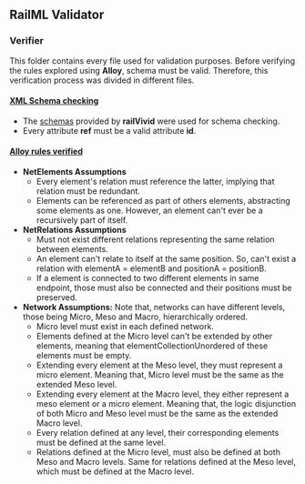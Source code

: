 ## RailML Validator
### Verifier
This folder contains every file used for validation purposes. Before verifying the rules explored using **Alloy**, schema must be valid. Therefore, this verification process was divided in different files.

#### [XML Schema checking](https://github.com/pedrordgs/railML/blob/master/validator/verifier/xml_checker.py)
- The [schemas](https://www.railml.org/en/download/schemes.html) provided by **railVivid** were used for schema checking.
- Every attribute **ref** must be a valid attribute **id**.

#### [Alloy rules verified](https://github.com/pedrordgs/railML/blob/master/validator/verifier/alloy_rules.py)
- **NetElements Assumptions**
    - Every element's relation must reference the latter, implying that relation must be redundant.
    - Elements can be referenced as part of others elements, abstracting some elements as one. However, an element can't ever be a recursively part of itself.
- **NetRelations Assumptions**
    - Must not exist different relations representing the same relation between elements.
    - An element can't relate to itself at the same position. So, can't exist a relation with elementA = elementB and positionA = positionB.
    - If a element is connected to two different elements in same endpoint, those must also be connected and their positions must be preserved.
- **Network Assumptions:** Note that, networks can have different levels, those being Micro, Meso and Macro, hierarchically ordered.
    - Micro level must exist in each defined network.
    - Elements defined at the Micro level can't be extended by other elements, meaning that elementCollectionUnordered of these elements must be empty.
    - Extending every element at the Meso level, they must represent a micro element. Meaning that, Micro level must be the same as the extended Meso level.
    - Extending every element at the Macro level, they either represent a meso element or a micro element. Meaning that, the logic disjunction of both Micro and Meso level must be the same as the extended Macro level.
    - Every relation defined at any level, their corresponding elements must be defined at the same level.
    - Relations defined at the Micro level, must also be defined at both Meso and Macro levels. Same for relations defined at the Meso level, which must be defined at the Macro level.
